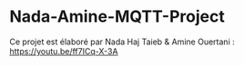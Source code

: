 # Nada-Amine-MQTT-Project
Ce projet est élaboré par Nada Haj Taieb & Amine Ouertani :
https://youtu.be/ff7ICq-X-3A
